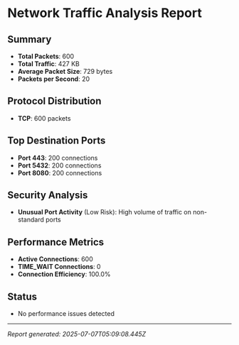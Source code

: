 # Network Traffic Analysis Report

## Summary
- **Total Packets**: 600
- **Total Traffic**: 427 KB
- **Average Packet Size**: 729 bytes
- **Packets per Second**: 20

## Protocol Distribution
- **TCP**: 600 packets

## Top Destination Ports
- **Port 443**: 200 connections
- **Port 5432**: 200 connections
- **Port 8080**: 200 connections

## Security Analysis
- **Unusual Port Activity** (Low Risk): High volume of traffic on non-standard ports

## Performance Metrics
- **Active Connections**: 600
- **TIME_WAIT Connections**: 0
- **Connection Efficiency**: 100.0%

## Status
- No performance issues detected

---
*Report generated: 2025-07-07T05:09:08.445Z*
